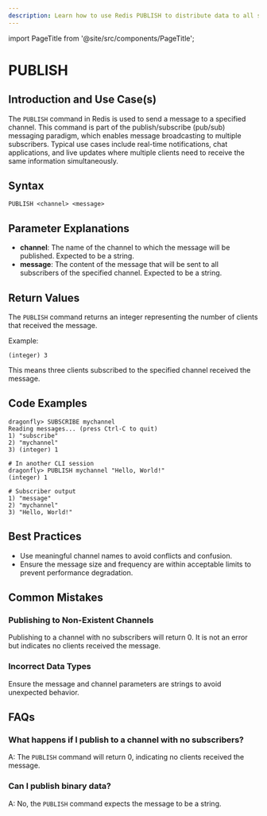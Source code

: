 ```yaml
---
description: Learn how to use Redis PUBLISH to distribute data to all subscribers of a specific channel in your messaging system.
---
```


import PageTitle from '@site/src/components/PageTitle';

# PUBLISH

<PageTitle title="Redis PUBLISH Explained (Better Than Official Docs)" />

## Introduction and Use Case(s)

The `PUBLISH` command in Redis is used to send a message to a specified channel. This command is part of the publish/subscribe (pub/sub) messaging paradigm, which enables message broadcasting to multiple subscribers. Typical use cases include real-time notifications, chat applications, and live updates where multiple clients need to receive the same information simultaneously.

## Syntax

```plaintext
PUBLISH <channel> <message>
```

## Parameter Explanations

- **channel**: The name of the channel to which the message will be published. Expected to be a string.
- **message**: The content of the message that will be sent to all subscribers of the specified channel. Expected to be a string.

## Return Values

The `PUBLISH` command returns an integer representing the number of clients that received the message.

Example:

```plaintext
(integer) 3
```

This means three clients subscribed to the specified channel received the message.

## Code Examples

```cli
dragonfly> SUBSCRIBE mychannel
Reading messages... (press Ctrl-C to quit)
1) "subscribe"
2) "mychannel"
3) (integer) 1

# In another CLI session
dragonfly> PUBLISH mychannel "Hello, World!"
(integer) 1

# Subscriber output
1) "message"
2) "mychannel"
3) "Hello, World!"
```

## Best Practices

- Use meaningful channel names to avoid conflicts and confusion.
- Ensure the message size and frequency are within acceptable limits to prevent performance degradation.

## Common Mistakes

### Publishing to Non-Existent Channels

Publishing to a channel with no subscribers will return 0. It is not an error but indicates no clients received the message.

### Incorrect Data Types

Ensure the message and channel parameters are strings to avoid unexpected behavior.

## FAQs

### What happens if I publish to a channel with no subscribers?

A: The `PUBLISH` command will return 0, indicating no clients received the message.

### Can I publish binary data?

A: No, the `PUBLISH` command expects the message to be a string.
